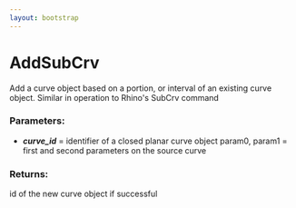 ```yaml
---
layout: bootstrap
---
```


# AddSubCrv

Add a curve object based on a portion, or interval of an existing curve
        object. Similar in operation to Rhino's SubCrv command
          

### Parameters:

- ***curve_id*** = identifier of a closed planar curve object
param0, param1 = first and second parameters on the source curve
        

### Returns:


id of the new curve object if successful
        


